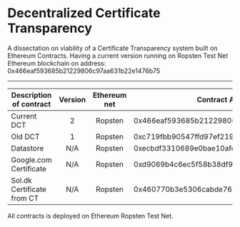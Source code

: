 # Decentralized Certificate Transparency
A dissectation on viability of a Certificate Transparency system built on Ethereum Contracts.
Having a current version running on Ropsten Test Net Ethereum blockchain on address: 0x466eaf593685b21229806c97aa631b22e1476b75

---------------------------------------------------------------------------------------------------
| Description of contract     | Version 	| Ethereum net 	| Contract Address                           	|
|----------------------------	|:--------:	|:------------:	|--------------------------------------------	|
| Current DCT 	              |     2    	|    Ropsten   	| 0x466eaf593685b21229806c97aa631b22e1476b75 	|
| Old DCT      	              |     1    	|    Ropsten   	| 0xc719fbb90547ffd97ef219358f2012379e78a30d 	|
| Datastore   	              |    N/A   	|    Ropsten   	| 0xecbdf3310689e0bae10afe8121f6abcdedb97fb5 	|
| Google.com Certificate      |    N/A    |    Ropsten    | 0xd9069b4c6ec5f58b38df9341900325fb6c3139a9  |
| Sol.dk Certificate from CT  |    N/A    |    Ropsten    | 0x460770b3e5306cabde7661796767bd7ea0f72782  |

All contracts is deployed on Ethereum Ropsten Test Net.
